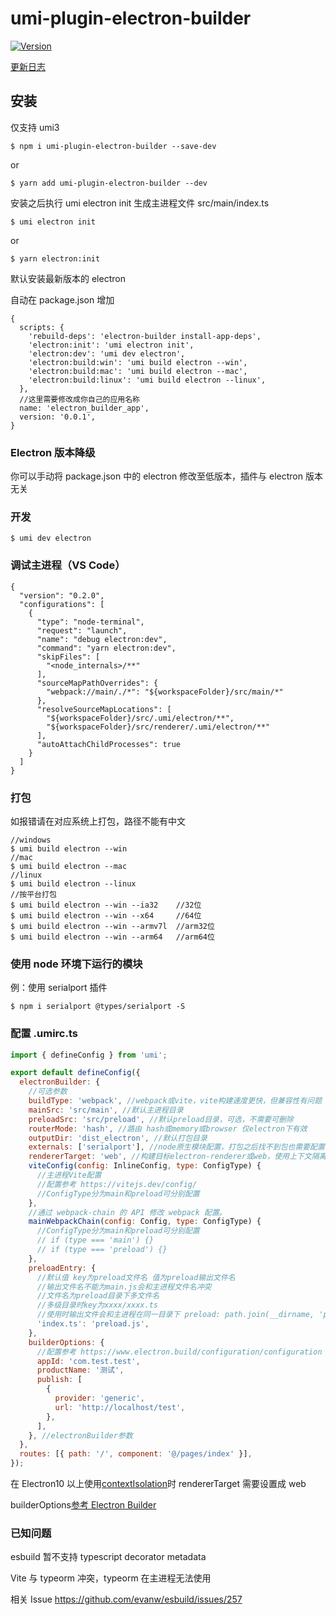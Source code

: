 # umi-plugin-electron-builder

<a href="https://www.npmjs.com/package/umi-plugin-electron-builder"><img src="https://img.shields.io/npm/v/umi-plugin-electron-builder.svg?sanitize=true" alt="Version"></a>


[更新日志](https://github.com/BySlin/umi-plugin-electron-builder/blob/main/CHANGELOG.md)

## 安装

仅支持 umi3

```
$ npm i umi-plugin-electron-builder --save-dev
```

or

```
$ yarn add umi-plugin-electron-builder --dev
```

安装之后执行 umi electron init 生成主进程文件 src/main/index.ts

```
$ umi electron init
```

or

```
$ yarn electron:init
```

默认安装最新版本的 electron

自动在 package.json 增加

```json5
{
  scripts: {
    'rebuild-deps': 'electron-builder install-app-deps',
    'electron:init': 'umi electron init',
    'electron:dev': 'umi dev electron',
    'electron:build:win': 'umi build electron --win',
    'electron:build:mac': 'umi build electron --mac',
    'electron:build:linux': 'umi build electron --linux',
  },
  //这里需要修改成你自己的应用名称
  name: 'electron_builder_app',
  version: '0.0.1',
}
```

### Electron 版本降级

你可以手动将 package.json 中的 electron 修改至低版本，插件与 electron 版本无关

### 开发

```
$ umi dev electron
```

### 调试主进程（VS Code）

```json5
{
  "version": "0.2.0",
  "configurations": [
    {
      "type": "node-terminal",
      "request": "launch",
      "name": "debug electron:dev",
      "command": "yarn electron:dev",
      "skipFiles": [
        "<node_internals>/**"
      ],
      "sourceMapPathOverrides": {
        "webpack://main/./*": "${workspaceFolder}/src/main/*"
      },
      "resolveSourceMapLocations": [
        "${workspaceFolder}/src/.umi/electron/**",
        "${workspaceFolder}/src/renderer/.umi/electron/**"
      ],
      "autoAttachChildProcesses": true
    }
  ]
}
```

### 打包

如报错请在对应系统上打包，路径不能有中文

```
//windows
$ umi build electron --win
//mac
$ umi build electron --mac
//linux
$ umi build electron --linux
//按平台打包
$ umi build electron --win --ia32    //32位
$ umi build electron --win --x64     //64位
$ umi build electron --win --armv7l  //arm32位
$ umi build electron --win --arm64   //arm64位
```

### 使用 node 环境下运行的模块

例：使用 serialport 插件

```
$ npm i serialport @types/serialport -S
```

### 配置 .umirc.ts

```javascript
import { defineConfig } from 'umi';

export default defineConfig({
  electronBuilder: {
    //可选参数
    buildType: 'webpack', //webpack或vite，vite构建速度更快，但兼容性有问题
    mainSrc: 'src/main', //默认主进程目录
    preloadSrc: 'src/preload', //默认preload目录，可选，不需要可删除
    routerMode: 'hash', //路由 hash或memory或browser 仅electron下有效
    outputDir: 'dist_electron', //默认打包目录
    externals: ['serialport'], //node原生模块配置，打包之后找不到包也需要配置在这里
    rendererTarget: 'web', //构建目标electron-renderer或web，使用上下文隔离时，必须设置为web
    viteConfig(config: InlineConfig, type: ConfigType) {
      //主进程Vite配置
      //配置参考 https://vitejs.dev/config/
      //ConfigType分为main和preload可分别配置
    },
    //通过 webpack-chain 的 API 修改 webpack 配置。
    mainWebpackChain(config: Config, type: ConfigType) {
      //ConfigType分为main和preload可分别配置
      // if (type === 'main') {}
      // if (type === 'preload') {}
    },
    preloadEntry: {
      //默认值 key为preload文件名 值为preload输出文件名
      //输出文件名不能为main.js会和主进程文件名冲突
      //文件名为preload目录下多文件名
      //多级目录时key为xxxx/xxxx.ts
      //使用时输出文件会和主进程在同一目录下 preload: path.join(__dirname, 'preload.js')
      'index.ts': 'preload.js',
    },
    builderOptions: {
      //配置参考 https://www.electron.build/configuration/configuration
      appId: 'com.test.test',
      productName: '测试',
      publish: [
        {
          provider: 'generic',
          url: 'http://localhost/test',
        },
      ],
    }, //electronBuilder参数
  },
  routes: [{ path: '/', component: '@/pages/index' }],
});
```

在 Electron10 以上使用[contextIsolation](https://www.electronjs.org/docs/tutorial/context-isolation)时 rendererTarget 需要设置成
web

builderOptions[参考 Electron Builder](https://www.electron.build/configuration/configuration)

### 已知问题

esbuild 暂不支持 typescript decorator metadata

Vite 与 typeorm 冲突，typeorm 在主进程无法使用

相关 Issue https://github.com/evanw/esbuild/issues/257
